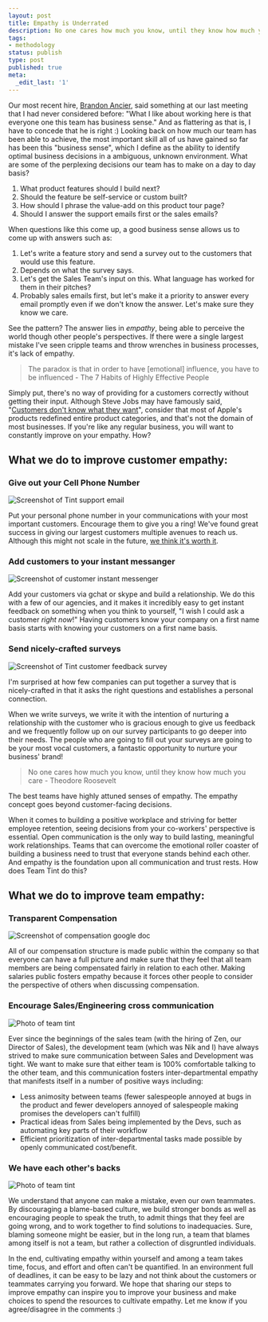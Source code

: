 ```yaml
---
layout: post
title: Empathy is Underrated
description: No one cares how much you know, until they know how much you care - Theodore Roosevelt
tags:
- methodology
status: publish
type: post
published: true
meta:
  _edit_last: '1'
---
```


Our most recent hire, [Brandon Ancier](http://www.linkedin.com/in/brandonancier), said something at our last meeting that I had never considered before: "What I like about working here is that everyone one this team has business sense." And as flattering as that is, I have to concede that he is right :) Looking back on how much our team has been able to achieve, the most important skill all of us have gained so far has been this "business sense", which I define as the ability to identify optimal business decisions in a ambiguous, unknown environment. What are some of the perplexing decisions our team has to make on a day to day basis?

1. What product features should I build next?
2. Should the feature be self-service or custom built?
3. How should I phrase the value-add on this product tour page?
4. Should I answer the support emails first or the sales emails?

When questions like this come up, a good business sense allows us to come up with answers such as:

1. Let's write a feature story and send a survey out to the customers that would use this feature. 
2. Depends on what the survey says.
3. Let's get the Sales Team's input on this. What language has worked for them in their pitches?
4. Probably sales emails first, but let's make it a priority to answer every email promptly even if we don't know the answer. Let's make sure they know we care.

See the pattern? The answer lies in *empathy*, being able to perceive the world though other people's perspectives. If there were a single largest mistake I've seen cripple teams and throw wrenches in business processes, it's lack of empathy.

> The paradox is that in order to have [emotional] influence, you have to be influenced - The 7 Habits of Highly Effective People

Simply put, there's no way of providing for a customers correctly without getting their input. Although Steve Jobs may have famously said, "[Customers don't know what they want](http://www.forbes.com/sites/chunkamui/2011/10/17/five-dangerous-lessons-to-learn-from-steve-jobs/)", consider that most of Apple's products redefined entire product categories, and that's not the domain of most businesses. If you're like any regular business, you will want to constantly improve on your empathy. How?

## What we do to improve customer empathy:


### Give out your Cell Phone Number

![Screenshot of Tint support email](https://s3.amazonaws.com/uploads.hipchat.com/38181/267094/V0ZFffbGg6XRVvr/Screen%20Shot%202014-01-27%20at%2012.09.37%20AM.png)

Put your personal phone number in your communications with your most important customers. Encourage them to give you a ring! We've found great success in giving our largest customers multiple avenues to reach us. Although this might not scale in the future, [we think it's worth it](http://paulgraham.com/ds.html).


### Add customers to your instant messanger

![Screenshot of customer instant messenger](https://s3.amazonaws.com/uploads.hipchat.com/38181/267094/nMZQuxFhk3YxCO4/Screen%20Shot%202014-01-27%20at%2012.12.38%20AM.png)

Add your customers via gchat or skype and build a relationship. We do this with a few of our agencies, and it makes it incredibly easy to get instant feedback on something when you think to yourself, "I wish I could ask a customer _right now_!" Having customers know your company on a first name basis starts with knowing your customers on a first name basis.


### Send nicely-crafted surveys

![Screenshot of Tint customer feedback survey](https://s3.amazonaws.com/uploads.hipchat.com/38181/267094/tf9nKjdsSpN7kWk/Screen%20Shot%202014-01-27%20at%2012.16.02%20AM.png)

I'm surprised at how few companies can put together a survey that is nicely-crafted in that it asks the right questions and establishes a personal connection.

When we write surveys, we write it with the intention of nurturing a relationship with the customer who is gracious enough to give us feedback and we frequently follow up on our survey participants to go deeper into their needs. The people who are going to fill out your surveys are going to be your most vocal customers, a fantastic opportunity to nurture your business' brand!

> No one cares how much you know, until they know how much you care - Theodore Roosevelt

The best teams have highly attuned senses of empathy. The empathy concept goes beyond customer-facing decisions.

When it comes to building a positive workplace and striving for better employee retention, seeing decisions from your co-workers' perspective is essential. Open communication is the only way to build lasting, meaningful work relationships. Teams that can overcome the emotional roller coaster of building a business need to trust that everyone stands behind each other. And empathy is the foundation upon all communication and trust rests. How does Team Tint do this?

## What we do to improve team empathy:

### Transparent Compensation

![Screenshot of compensation google doc](https://s3.amazonaws.com/uploads.hipchat.com/38181/267094/wl14TxxvArMGWfL/Screen%20Shot%202014-01-27%20at%2012.18.35%20AM.png)

All of our compensation structure is made public within the company so that everyone can have a full picture and make sure that they feel that all team members are being compensated fairly in relation to each other. Making salaries public fosters empathy because it forces other people to consider the perspective of others when discussing compensation.


### Encourage Sales/Engineering cross communication

![Photo of team tint](https://s3.amazonaws.com/uploads.hipchat.com/38181/267094/hyOzFsF668GVKlR/Screen%20Shot%202014-01-27%20at%2012.22.04%20AM.png)

Ever since the beginnings of the sales team (with the hiring of Zen, our Director of Sales), the development team (which was Nik and I) have always strived to make sure communication between Sales and Development was tight. We want to make sure that either team is 100% comfortable talking to the other team, and this communication fosters inter-departmental empathy that manifests itself in a number of positive ways including:

* Less animosity between teams (fewer salespeople annoyed at bugs in the product and fewer developers annoyed of salespeople making promises the developers can't fulfill)
* Practical ideas from Sales being implemented by the Devs, such as automating key parts of their workflow
* Efficient prioritization of inter-departmental tasks made possible by openly communicated cost/benefit.


### We have each other's backs

![Photo of team tint](https://s3.amazonaws.com/uploads.hipchat.com/38181/267094/T0onmk0HJRaonZS/Screen%20Shot%202014-01-27%20at%2012.20.36%20AM.png)

We understand that anyone can make a mistake, even our own teammates. By discouraging a blame-based culture, we build stronger bonds as well as encouraging people to speak the truth, to admit things that they feel are going wrong, and to work together to find solutions to inadequacies. Sure, blaming someone might be easier, but in the long run, a team that blames among itself is not a team, but rather a collection of disgruntled individuals.

In the end, cultivating empathy within yourself and among a team takes time, focus, and effort and often can't be quantified. In an environment full of deadlines, it can be easy to be lazy and not think about the customers or teammates carrying you forward. We hope that sharing our steps to improve empathy can inspire you to improve your business and make choices to spend the resources to cultivate empathy. Let me know if you agree/disagree in the comments :)

